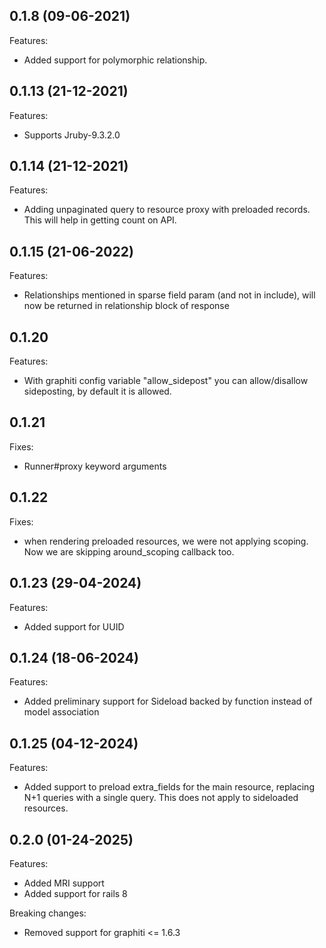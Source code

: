 ## 0.1.8 (09-06-2021)

Features:

- Added support for polymorphic relationship.

## 0.1.13 (21-12-2021)

Features:

- Supports Jruby-9.3.2.0

## 0.1.14 (21-12-2021)

Features:

- Adding unpaginated query to resource proxy with preloaded records. This will help in getting count on API.

## 0.1.15 (21-06-2022)

Features:

- Relationships mentioned in sparse field param (and not in include), will now be returned in relationship block of response

## 0.1.20

Features:

- With graphiti config variable "allow_sidepost" you can allow/disallow sideposting, by default it is allowed.

## 0.1.21

Fixes:

- Runner#proxy keyword arguments

## 0.1.22

Fixes:

- when rendering preloaded resources, we were not applying scoping. Now we are skipping around_scoping callback too.

## 0.1.23 (29-04-2024)

Features:

- Added support for UUID

## 0.1.24 (18-06-2024)

Features:

- Added preliminary support for Sideload backed by function instead of model association

## 0.1.25 (04-12-2024)

Features:

- Added support to preload extra_fields for the main resource, replacing N+1 queries with a single query. This does not apply to sideloaded resources.

## 0.2.0 (01-24-2025)

Features:

- Added MRI support
- Added support for rails 8

Breaking changes:

- Removed support for graphiti <= 1.6.3
